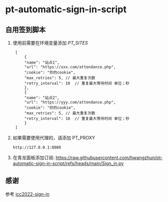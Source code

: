 # pt-automatic-sign-in-script
## 自用签到脚本

1. 使用前需要在环境变量添加 *PT_SITES*
   
   ``` jason
    [
        {
        "name": "站点1",
        "url": "https://xxx.com/attendance.php",
        "cookie": "你的cookie",
        "max_retries": 5, // 最大重复次数
        "retry_interval": 10  // 重复最大等待时间 单位；秒
        },
        {
        "name": "站点2",
        "url": "https://yyy.com/attendance.php",
        "cookie": "你的cookie",
        "max_retries": 5, // 最大重复次数
        "retry_interval": 10  // 重复最大等待时间 单位；秒
        }
    ]
   ```

2. 如果需要使用代理的，请添加 PT_PROXY 

    ``` jason
    http://127.0.0.1:8080
    ```

3. 在青龙面板添加订阅:
   https://raw.githubusercontent.com/hwangzhun/pt-automatic-sign-in-script/refs/heads/main/Sign_in.py

## 感谢
参考 [icc2022-sign-in](https://github.com/KunCheng-He/icc2022-sign-in)



